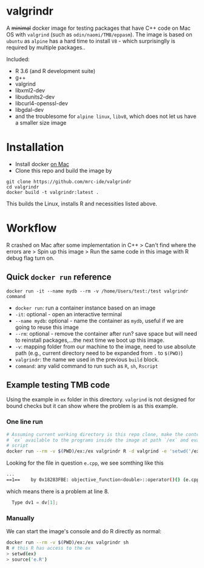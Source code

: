 # valgrindr

A ~~minimal~~ docker image for testing  packages that have C++ code on Mac OS
with `valgrind` (such as `odin/naomi/TMB/eppasm`). The image is based on
`ubuntu` as `alpine` has a hard time to install `V8` - which surprisinglly is
required by multiple packages..

Included:

- R 3.6 (and R development suite)
- g++
- valgrind
- libxml2-dev
- libudunits2-dev
- libcurl4-openssl-dev
- libgdal-dev
- and the troublesome for `alpine linux`, `libv8`, which does not let us have a
  smaller size image

# Installation

- Install docker [on Mac](https://docs.docker.com/docker-for-mac/install/)
- Clone this repo and build the image by

```
git clone https://github.com/mrc-ide/valgrindr
cd valgrindr
docker build -t valgrindr:latest .
```

This builds the Linux, installs R and necessities listed above.

# Workflow

R crashed on Mac after some implementation in C++ > Can't find where the errors
are > Spin up this image > Run the same code in this image with R debug flag
turn on.

## Quick `docker run` reference

`docker run -it --name mydb --rm -v /home/Users/test:/test valgrindr command`

- `docker run`: run a container instance based on an image
- `-it`: optional - open an interactive terminal
- `--name mydb`: optional - name the container as `mydb`, useful if we are
  going to reuse this image
- `--rm`: optional - remove the container after run? save space but will need
  to reinstall packages,...the next time we boot up this image.
- `-v`: mapping folder from our machine to the image, need to use absolute path
  (e.g., current directory need to be expanded from `.` to `$(PWD)`)
- `valgrindr`: the name we used in the previous `build` block.
- `command`: any valid command to run such as `R`, `sh`, `Rscript` 

## Example testing TMB code

Using the example in `ex` folder in this directory. `valgrind` is not designed
for bound checks but it can show where the problem is as this example.

### One line run

```bash
# Assuming current working directory is this repo clone, make the contents of
# `ex` available to the programs inside the image at path `/ex` and evaluate R's
# script
docker run --rm -v $(PWD)/ex:/ex valgrindr R -d valgrind -e 'setwd('/ex'); source('e.R')'
```

Looking for the file in question `e.cpp`, we see somthing like this

```bash
...
==1==    by 0x18283FBE: objective_function<double>::operator()() (e.cpp:8)
```

which means there is a problem at line 8.

```cpp
  Type dv1 = dv[1];
```

### Manually

We can start the image's console and do R directly as normal:

```bash
docker run --rm -v $(PWD)/ex:/ex valgrindr sh
R # this R has access to the ex
> setwd(ex)
> source('e.R')
```
